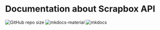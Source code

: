 # Documentation about Scrapbox API

![GitHub repo size](https://img.shields.io/github/repo-size/reregaga/scrapbox-userscripts-docs)
![mkdocs-material](https://img.shields.io/badge/mkdocs--material-v9.0.10-blue)
![mkdocs](https://img.shields.io/badge/mkdocs-v1.4.2-blue)